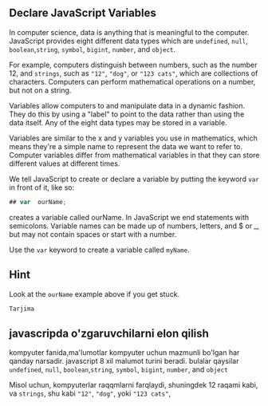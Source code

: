 ## Declare JavaScript Variables

In computer science, data is anything that is meaningful to the computer. JavaScript provides eight different data types which are `undefined`, `null`, `boolean`,`string`, `symbol`, `bigint`, `number`, and `object`.

For example, computers distinguish between numbers, such as the number 12, and `strings`, such as `"12"`, `"dog"`, or `"123 cats"`, which are collections of characters. Computers can perform mathematical operations on a number, but not on a string.

Variables allow computers to  and manipulate data in a dynamic fashion. They do this by using a "label" to point to the data rather than using the data itself. Any of the eight data types may be stored in a variable.

Variables are similar to the x and y variables you use in mathematics, which means they're a simple name to represent the data we want to refer to. Computer variables differ from mathematical variables in that they can store different values at different times.

We tell JavaScript to create or declare a variable by putting the keyword `var` in front of it, like so:
```js
## var  ourName;
```
creates a variable called ourName. In JavaScript we end statements with semicolons. Variable names can be made up of numbers, letters, and $ or _, but may not contain spaces or start with a number.

Use the `var` keyword to create a variable called `myName`.

## Hint
Look at the `ourName` example above if you get stuck.



```js 
Tarjima
```
## javascripda o'zgaruvchilarni elon qilish

kompyuter fanida,ma'lumotlar kompyuter uchun mazmunli bo'lgan har qanday narsadir.
javascript 8 xil  malumot turini beradi. bulalar qaysilar `undefined`, `null`, `boolean`,`string`, `symbol`, `bigint`, `number`, and `object`


Misol uchun, kompyuterlar raqqmlarni  farqlaydi, shuningdek 12 raqami kabi, va `strings`, shu kabi `"12"`, `"dog"`, yoki `"123 cats"`,